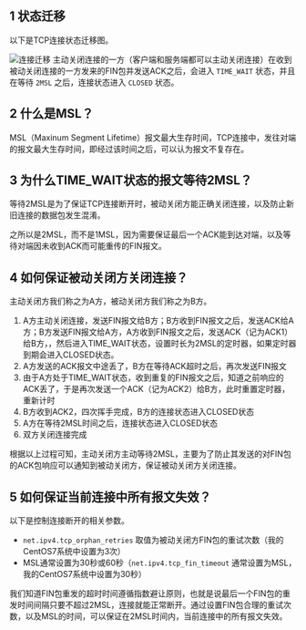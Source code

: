 ## 1 状态迁移
以下是TCP连接状态迁移图。

![连接迁移](https://hellobug0.github.io/tcp/png/%E7%8A%B6%E6%80%81%E8%BF%81%E7%A7%BB.png)
主动关闭连接的一方（客户端和服务端都可以主动关闭连接）在收到被动关闭连接的一方发来的FIN包并发送ACK之后，会进入 `TIME_WAIT` 状态，并且在等待 `2MSL` 之后，连接状态进入 `CLOSED` 状态。

## 2 什么是MSL？
MSL（Maxinum Segment Lifetime）报文最大生存时间，TCP连接中，发往对端的报文最大生存时间，即经过该时间之后，可以认为报文不复存在。

## 3 为什么TIME_WAIT状态的报文等待2MSL？
等待2MSL是为了保证TCP连接断开时，被动关闭方能正确关闭连接，以及防止新旧连接的数据包发生混淆。

之所以是2MSL，而不是1MSL，因为需要保证最后一个ACK能到达对端，以及等待对端因未收到ACK而可能重传的FIN报文。

## 4 如何保证被动关闭方关闭连接？
主动关闭方我们称之为A方，被动关闭方我们称之为B方。

1. A方主动关闭连接，发送FIN报文给B方；B方收到FIN报文之后，发送ACK给A方；B方发送FIN报文给A方，A方收到FIN报文之后，发送ACK（记为ACK1）给B方，，然后进入TIME_WAIT状态，设置时长为2MSL的定时器，如果定时器到期会进入CLOSED状态。
2. A方发送的ACK报文中途丢了，B方在等待ACK超时之后，再次发送FIN报文
3. 由于A方处于TIME_WAIT状态，收到重复的FIN报文之后，知道之前响应的ACK丢了，于是再次发送一个ACK（记为ACK2）给B方，此时重置定时器，重新计时
4. B方收到ACK2，四次挥手完成，B方的连接状态进入CLOSED状态
5. A方在等待2MSL时间之后，连接状态进入CLOSED状态
6. 双方关闭连接完成

根据以上过程可知，主动关闭方主动等待2MSL，主要为了防止其发送的对FIN包的ACK包响应可以通知到被动关闭方，保证被动关闭方关闭连接。

## 5 如何保证当前连接中所有报文失效？
以下是控制连接断开的相关参数。
- `net.ipv4.tcp_orphan_retries` 取值为被动关闭方FIN包的重试次数（我的CentOS7系统中设置为3次）
- MSL通常设置为30秒或60秒（`net.ipv4.tcp_fin_timeout` 通常设置为MSL，我的CentOS7系统中设置为30秒）

我们知道FIN包重发的超时时间遵循指数避让原则，也就是说最后一个FIN包的重发时间间隔只要不超过2MSL，连接就能正常断开。通过设置FIN包合理的重试次数，以及MSL的时间，可以保证在2MSL时间内，当前连接中的所有报文失效。
